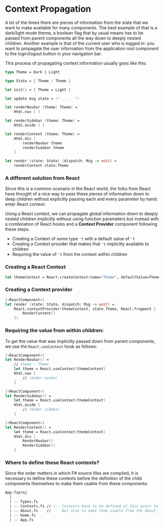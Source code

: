 # Context Propagation

A lot of the times there are pieces of information from the state that we want to make available for many components. The best example of that is a dark/light mode theme, a boolean flag that by usual means has to be passed from parent components all the way down to deeply nested children. Another example is that of the current user who is logged in: you want to propagate the user information from the application root component to the login/logout button in your navigation bar.

This process of propagating context information usually goes like this:
```fsharp
type Theme = Dark | Light

type State = { Theme : Theme }

let init() = { Theme = Light }

let update msg state = (* . . . *)

let renderNavbar (theme: Theme) =
    Html.nav [ ]

let renderSidebar (theme: Theme) =
    Html.aside [ ]

let renderContent (theme: Theme) =
    Html.div [
        renderNavbar theme
        renderSidebar theme
    ]

let render (state: State) (dispatch: Msg -> unit) =
    renderContent state.Theme
```
### A different solution from React

Since this is a common scenario in the React world, the folks from React have thought of a nice way to pass these pieces of information down to deep children without explicitly passing each and every parameter by hand: enter React context.

Using a React context, we can propagate global information down to deeply nested children implicitly without using function parameters but instead with a combination of React hooks and a **Context Provider** component following these steps:
 - Creating a Context of some type `'t` with a default value of `'t`
 - Creating a Context provider that makes that `'t` implicitly available to children
 - Requiring the value of `'t` from the context within children

### Creating a React Context
```fsharp
let themeContext = React.createContext(name="Theme", defaultValue=Theme.Light)
```
### Creating a Context provider
```fsharp
[<ReactComponent>]
let render (state: State, dispatch: Msg -> unit) =
    React.contextProvider(themeContext, state.Theme, React.fragment [
        RenderContent()
    ])
```
### Requiring the value from within children:
To get the value that was implicitly passed down from parent components, we use the `React.useContext` hook as follows:
```fsharp
[<ReactComponent>]
let RenderNavbar() =
    // theme : Theme
    let theme = React.useContext(themeContext)
    Html.nav [
        // render navbar
    ]

[<ReactComponent>]
let RenderSidebar() =
    let theme = React.useContext(themeContext)
    Html.aside [
        // render sidebar
    ]

[<ReactComponent>]
let RenderContent() =
    let theme = React.useContext(themeContext)
    Html.div [
        RenderNavbar()
        RenderSidebar()
    ]
```
### Where to define these React contexts?

Since the order matters in which F# source files are compiled, it is necessary to define these contexts before the definition of the child components themselves to make them usable from these components:
```fsharp
App.fsproj
  |
  | -- Types.fs
  | -- Contexts.fs // <-- Contexts have to be defined at this point to access them
  | -- About.fs    //     But also to make them usable from the About, Home or App components
  | -- Home.fs
  | -- App.fs
```
